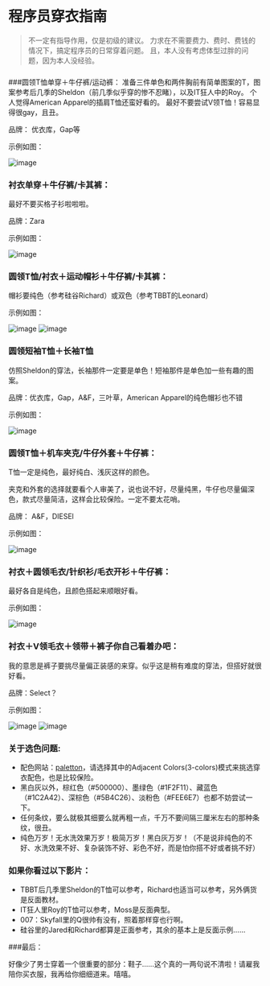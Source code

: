 # 程序员穿衣指南
>不一定有指导作用，仅是初级的建议。
>力求在不需要费力、费时、费钱的情况下，搞定程序员的日常穿着问题。
>且，本人没有考虑体型过胖的问题，因为本人没经验。

###  
###圆领T恤单穿＋牛仔裤/运动裤：
准备三件单色和两件胸前有简单图案的T，图案参考后几季的Sheldon（前几季似乎穿的惨不忍睹），以及IT狂人中的Roy。
个人觉得American Apparel的插肩T恤还蛮好看的。
最好不要尝试V领T恤！容易显得很gay，且丑。

品牌： 优衣库，Gap等

示例如图：

![image](https://raw.githubusercontent.com/ronneymeow/programmerdresscode/master/example_pics/ch1/23.pic.jpg)

### 衬衣单穿＋牛仔裤/卡其裤：
最好不要买格子衫啦啦啦。

品牌：Zara

示例如图：

![image](https://raw.githubusercontent.com/ronneymeow/programmerdresscode/master/example_pics/ch2/158.pic.jpg)

### 圆领T恤/衬衣＋运动帽衫＋牛仔裤/卡其裤：

帽衫要纯色（参考硅谷Richard）或双色（参考TBBT的Leonard）

示例如图：

![image](https://raw.githubusercontent.com/ronneymeow/programmerdresscode/master/example_pics/ch3/77.pic.jpg)
![image](https://raw.githubusercontent.com/ronneymeow/programmerdresscode/master/example_pics/ch1/21.pic.jpg)


### 圆领短袖T恤＋长袖T恤
仿照Sheldon的穿法，长袖那件一定要是单色！短袖那件是单色加一些有趣的图案。

品牌：优衣库，Gap，A&F，三叶草，American Apparel的纯色帽衫也不错

示例如图：

![image](https://raw.githubusercontent.com/ronneymeow/programmerdresscode/master/example_pics/ch4/130.pic.jpg)


### 圆领T恤＋机车夹克/牛仔外套＋牛仔裤：

T恤一定是纯色，最好纯白、浅灰这样的颜色。

夹克和外套的选择就要看个人审美了，说也说不好，尽量纯黑，牛仔也尽量偏深色，款式尽量简洁，这样会比较保险。一定不要太花哨。

品牌： A&F，DIESEl

示例如图：

![image](https://raw.githubusercontent.com/ronneymeow/programmerdresscode/master/example_pics/ch5/103.pic.jpg)

### 衬衣＋圆领毛衣/针织衫/毛衣开衫＋牛仔裤：

最好各自是纯色，且颜色搭起来顺眼好看。

示例如图：

![image](https://raw.githubusercontent.com/ronneymeow/programmerdresscode/master/example_pics/ch1/22.pic.jpg)


### 衬衣＋V领毛衣＋领带＋裤子你自己看着办吧：

我的意思是裤子要挑尽量偏正装感的来穿。似乎这是稍有难度的穿法，但搭好就很好看。

品牌：Select？

示例如图：

![image](https://raw.githubusercontent.com/ronneymeow/programmerdresscode/master/example_pics/ch7/139.pic.jpg)
![image](https://raw.githubusercontent.com/ronneymeow/programmerdresscode/master/example_pics/ch7/140.pic.jpg)


### 关于选色问题:

- 配色网站：[paletton]，请选择其中的Adjacent Colors(3-colors)模式来挑选穿衣配色，也是比较保险。
- 黑白灰以外，棕红色（#500000）、墨绿色（#1F2F11）、藏蓝色（#1C2A42）、深棕色（#5B4C26）、淡粉色（#FEE6E7）也都不妨尝试一下。
- 任何条纹，要么就极其细要么就再粗一点，千万不要间隔三厘米左右的那种条纹，很丑。
- 纯色万岁！无水洗效果万岁！极简万岁！黑白灰万岁！（不是说非纯色的不好、水洗效果不好、复杂装饰不好、彩色不好，而是怕你搭不好或者挑不好）


### 如果你看过以下影片：

- TBBT后几季里Sheldon的T恤可以参考，Richard也适当可以参考，另外俩货是反面教材。
- IT狂人里Roy的T恤可以参考，Moss是反面典型。
- 007：Skyfall里的Q很帅有没有，照着那样穿也行啊。
- 硅谷里的Jared和Richard都算是正面参考，其余的基本上是反面示例……


###最后：

好像少了男士穿着一个很重要的部分：鞋子……这个真的一两句说不清啦！请雇我陪你买衣服，我再给你细细道来。嘻嘻。



[paletton]:http://paletton.com/#uid=52A0u0k65r114KK3fvR9tmRdbiY

